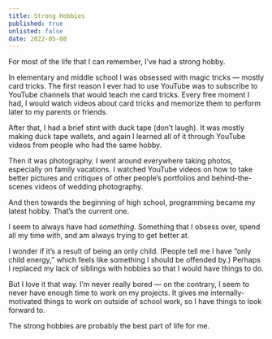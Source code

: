 ```yaml
---
title: Strong Hobbies
published: true
unlisted: false
date: 2022-05-08
---
```


For most of the life that I can remember, I’ve had a strong hobby.

In elementary and middle school I was obsessed with magic tricks — mostly card tricks. The first reason I ever had to use YouTube was to subscribe to YouTube channels that would teach me card tricks. Every free moment I had, I would watch videos about card tricks and memorize them to perform later to my parents or friends.

After that, I had a brief stint with duck tape (don’t laugh). It was mostly making duck tape wallets, and again I learned all of it through YouTube videos from people who had the same hobby.

Then it was photography. I went around everywhere taking photos, especially on family vacations. I watched YouTube videos on how to take better pictures and critiques of other people’s portfolios and behind-the-scenes videos of wedding photography.

And then towards the beginning of high school, programming became my latest hobby. That’s the current one.

I seem to always have had _something_. Something that I obsess over, spend all my time with, and am always trying to get better at.

I wonder if it’s a result of being an only child. (People tell me I have “only child energy,” which feels like something I should be offended by.) Perhaps I replaced my lack of siblings with hobbies so that I would have things to do.

But I love it that way. I’m never really bored — on the contrary, I seem to never have enough time to work on my projects. It gives me internally-motivated things to work on outside of school work, so I have things to look forward to.

The strong hobbies are probably the best part of life for me.
